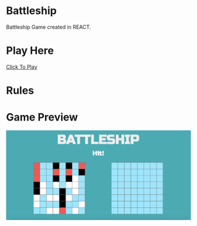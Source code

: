 # Battleship

Battleship Game created in REACT.

# Play Here

[Click To Play](https://github.com/AzharMoosaOdin/battleship)

# Rules

# Game Preview

![Battleship Game](./img/preview.png)
